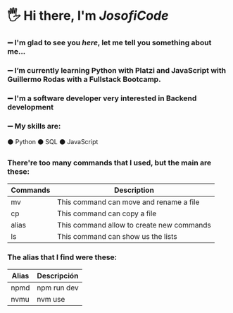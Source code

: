 # 🖐 Hi there, I'm *JosofiCode*
### ➖ I'm glad to see you _here_, let me tell you something about me...
### ➖ I’m currently learning Python with Platzi and JavaScript with Guillermo Rodas with a Fullstack Bootcamp.
### ➖ I'm a software developer very interested in Backend development

### ➖ My skills are:
⚫ Python
⚫ SQL
⚫ JavaScript

### There're too many commands that I used, but the main are these:

| Commands | Description                                |
|---       | ---                                        |
| mv	     | This command can move and rename a file    |
| cp	     | This command can copy a file               |
| alias    |	This command allow to create new commands |
| ls	     | This command can show us the lists         |


### The alias that I find were these:

| Alias |	Descripción |
| ---   | ---         |  
| npmd	| npm run dev |
| nvmu  |	nvm use     |
